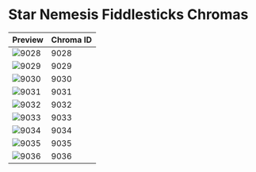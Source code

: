 # Star Nemesis Fiddlesticks Chromas

| Preview | Chroma ID |
|---------|-----------|
| ![9028](https://raw.communitydragon.org/latest/plugins/rcp-be-lol-game-data/global/default/v1/champion-chroma-images/9/9028.png) | 9028 |
| ![9029](https://raw.communitydragon.org/latest/plugins/rcp-be-lol-game-data/global/default/v1/champion-chroma-images/9/9029.png) | 9029 |
| ![9030](https://raw.communitydragon.org/latest/plugins/rcp-be-lol-game-data/global/default/v1/champion-chroma-images/9/9030.png) | 9030 |
| ![9031](https://raw.communitydragon.org/latest/plugins/rcp-be-lol-game-data/global/default/v1/champion-chroma-images/9/9031.png) | 9031 |
| ![9032](https://raw.communitydragon.org/latest/plugins/rcp-be-lol-game-data/global/default/v1/champion-chroma-images/9/9032.png) | 9032 |
| ![9033](https://raw.communitydragon.org/latest/plugins/rcp-be-lol-game-data/global/default/v1/champion-chroma-images/9/9033.png) | 9033 |
| ![9034](https://raw.communitydragon.org/latest/plugins/rcp-be-lol-game-data/global/default/v1/champion-chroma-images/9/9034.png) | 9034 |
| ![9035](https://raw.communitydragon.org/latest/plugins/rcp-be-lol-game-data/global/default/v1/champion-chroma-images/9/9035.png) | 9035 |
| ![9036](https://raw.communitydragon.org/latest/plugins/rcp-be-lol-game-data/global/default/v1/champion-chroma-images/9/9036.png) | 9036 |
